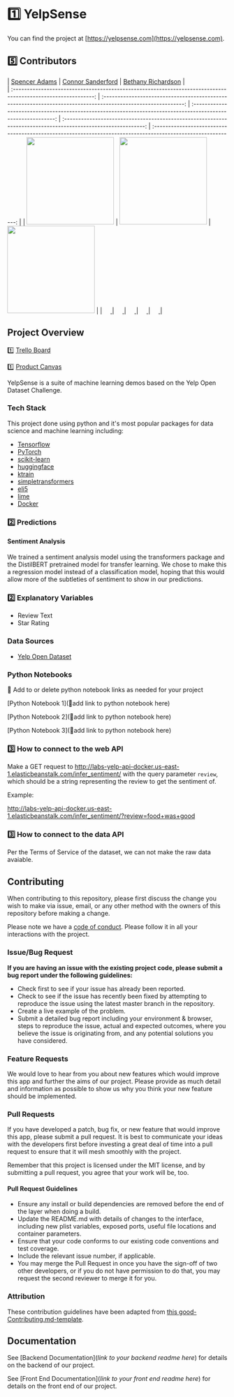 <!-- 🚫 Note: All lines that start with 🚫 are instructions and should be deleted before this is posted to your portfolio. This is intended to be a guideline. Feel free to add your own flare to it.

🚫 The numbers 1️⃣ through 5️⃣ next to each item represent the week that part of the docs needs to be comepleted by.  Make sure to delete the numbers by the end of Labs.

🚫 Each student has a required minimum number of meaningful PRs each week per the rubric.  Contributing to docs does NOT count as a PR to meet your weekly requirements. -->

# 1️⃣ YelpSense

You can find the project at [https://yelpsense.com](https://yelpsense.com).

## 5️⃣ Contributors


|                                       [Spencer Adams](https://github.com/spentaur)                                        |                                       [Connor Sanderford](https://github.com/crsanderford)                                        |                                       [Bethany Richardson](http://github.com/ravenha)                                        |                                                                              
| :-----------------------------------------------------------------------------------------------------------: | :-----------------------------------------------------------------------------------------------------------: | :-----------------------------------------------------------------------------------------------------------: | :-----------------------------------------------------------------------------------------------------------: | :-----------------------------------------------------------------------------------------------------------: |
|                      [<img src="https://avatars2.githubusercontent.com/u/2055801?s=460&u=2e8d9831dc72da5d99a127d070f7985a40fcacfb&v=4" width = "200" />](https://github.com/spentaur)                       |                      [<img src="https://yelpsense.com/images/connor.jpg" width = "200" />](https://github.com/crsanderford)                       |                      [<img src="https://avatars2.githubusercontent.com/u/51799343?s=460&u=cc7cd70771da267f60437f6551c05cb415f5d1fe&v=4" width = "200" />](https://github.com/ravenha)                     |
|                 [<img src="https://github.com/favicon.ico" width="15"> ](https://github.com/spentaur)                 |            [<img src="https://github.com/favicon.ico" width="15"> ](https://github.com/crsanderford)             |           [<img src="https://github.com/favicon.ico" width="15"> ](https://github.com/ravenha) 
| [ <img src="https://static.licdn.com/sc/h/al2o9zrvru7aqj8e1x2rzsrca" width="15"> ](https://linkedin.com/in/spentaur) | [ <img src="https://static.licdn.com/sc/h/al2o9zrvru7aqj8e1x2rzsrca" width="15"> ](https://www.linkedin.com/in/connor-sanderford/) | [ <img src="https://static.licdn.com/sc/h/al2o9zrvru7aqj8e1x2rzsrca" width="15"> ](https://www.linkedin.com/in/ravenha)



<!-- 🚫 5️⃣ Optional examples of using images with links for your tech stack, make sure to change these to fit your project

![MIT](https://img.shields.io/packagist/l/doctrine/orm.svg)
![Typescript](https://img.shields.io/npm/types/typescript.svg?style=flat)
[![Netlify Status](https://api.netlify.com/api/v1/badges/b5c4db1c-b10d-42c3-b157-3746edd9e81d/deploy-status)](netlify link goes in these parenthesis)
[![code style: prettier](https://img.shields.io/badge/code_style-prettier-ff69b4.svg?style=flat-square)](https://github.com/prettier/prettier)

🚫 more info on using badges [here](https://github.com/badges/shields) -->

## Project Overview


1️⃣ [Trello Board](https://trello.com/b/Uwd55Hds/labs-pt9-pt-yelp)

1️⃣ [Product Canvas](https://www.notion.so/Part-Time-Yelp-Dataset-Challenge-4bddd7e5a8114139955d1223647dfc79)

<!-- 🚫 Replace lorem ipsum with a description of your project -->

YelpSense is a suite of machine learning demos based on the Yelp Open Dataset Challenge. 

<!-- 🚫  delete if front end is not applicable to your project

1️⃣ [Deployed Front End](🚫add link to deployed app here) -->

### Tech Stack

<!-- 🚫 List all of the languages, frameworks, services, etc used here. -->

This project done using python and it's most popular packages for data science and machine learning including:
- [Tensorflow](https://www.tensorflow.org)
- [PyTorch](https://pytorch.org)
- [scikit-learn](https://scikit-learn.org/stable/)
- [huggingface](https://huggingface.co)
- [ktrain](https://github.com/amaiya/ktrain)
- [simpletransformers](https://github.com/ThilinaRajapakse/simpletransformers)
- [eli5](https://eli5.readthedocs.io/en/latest/)
- [lime](https://lime-ml.readthedocs.io/en/latest/)
- [Docker](https://www.docker.com)

### 2️⃣ Predictions

#### Sentiment Analysis
We trained a sentiment analysis model using the transformers package and the DistilBERT pretrained model for transfer learning. We chose to make this a regression model instead of a classification model, hoping that this would allow more of the subtleties of sentiment to show in our predictions.

### 2️⃣ Explanatory Variables

-   Review Text
-   Star Rating

### Data Sources
<!-- 🚫  Add to or delete souce links as needed for your project -->


-   [Yelp Open Dataset](https://www.yelp.com/dataset)

### Python Notebooks

🚫  Add to or delete python notebook links as needed for your project

[Python Notebook 1](🚫add link to python notebook here)

[Python Notebook 2](🚫add link to python notebook here)

[Python Notebook 3](🚫add link to python notebook here)

### 3️⃣ How to connect to the web API

<!-- 🚫 List directions on how to connect to the API here -->

Make a GET request to http://labs-yelp-api-docker.us-east-1.elasticbeanstalk.com/infer_sentiment/ with the query parameter `review`, which should be a string representing the review to get the sentiment of.

Example:

http://labs-yelp-api-docker.us-east-1.elasticbeanstalk.com/infer_sentiment/?review=food+was+good

### 3️⃣ How to connect to the data API

<!-- 🚫 List directions on how to connect to the API here -->

Per the Terms of Service of the dataset, we can not make the raw data avaiable.

## Contributing

When contributing to this repository, please first discuss the change you wish to make via issue, email, or any other method with the owners of this repository before making a change.

Please note we have a [code of conduct](./code_of_conduct.md.md). Please follow it in all your interactions with the project.

### Issue/Bug Request

 **If you are having an issue with the existing project code, please submit a bug report under the following guidelines:**
 - Check first to see if your issue has already been reported.
 - Check to see if the issue has recently been fixed by attempting to reproduce the issue using the latest master branch in the repository.
 - Create a live example of the problem.
 - Submit a detailed bug report including your environment & browser, steps to reproduce the issue, actual and expected outcomes,  where you believe the issue is originating from, and any potential solutions you have considered.

### Feature Requests

We would love to hear from you about new features which would improve this app and further the aims of our project. Please provide as much detail and information as possible to show us why you think your new feature should be implemented.

### Pull Requests

If you have developed a patch, bug fix, or new feature that would improve this app, please submit a pull request. It is best to communicate your ideas with the developers first before investing a great deal of time into a pull request to ensure that it will mesh smoothly with the project.

Remember that this project is licensed under the MIT license, and by submitting a pull request, you agree that your work will be, too.

#### Pull Request Guidelines

- Ensure any install or build dependencies are removed before the end of the layer when doing a build.
- Update the README.md with details of changes to the interface, including new plist variables, exposed ports, useful file locations and container parameters.
- Ensure that your code conforms to our existing code conventions and test coverage.
- Include the relevant issue number, if applicable.
- You may merge the Pull Request in once you have the sign-off of two other developers, or if you do not have permission to do that, you may request the second reviewer to merge it for you.

### Attribution

These contribution guidelines have been adapted from [this good-Contributing.md-template](https://gist.github.com/PurpleBooth/b24679402957c63ec426).

## Documentation

See [Backend Documentation](_link to your backend readme here_) for details on the backend of our project.

See [Front End Documentation](_link to your front end readme here_) for details on the front end of our project.

